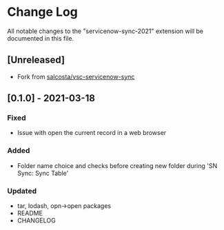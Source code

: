 # Change Log
All notable changes to the "servicenow-sync-2021" extension will be documented in this file.

## [Unreleased]
- Fork from [salcosta/vsc-servicenow-sync](https://github.com/salcosta/vsc-servicenow-sync.git)

## [0.1.0] - 2021-03-18
### Fixed
- Issue with open the current record in a web browser
### Added
- Folder name choice and checks before creating new folder during 'SN Sync: Sync Table'
### Updated
- tar, lodash, opn->open packages
- README
- CHANGELOG